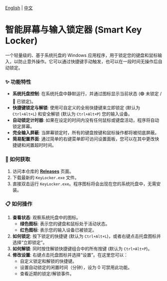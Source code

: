 [English](./README.md) | [中文](./README_zh.md)

# 智能屏幕与输入锁定器 (Smart Key Locker)

一个轻量级的、基于系统托盘的 Windows 应用程序，用于锁定您的键盘和鼠标输入，以防止意外操作。它可以通过快捷键手动触发，也可以在一段时间无操作后自动锁定。

### ✨ 功能特性

*   **系统托盘控制**: 在系统托盘中静默运行，并通过图标显示当前状态 (🟢 未锁定 / 🔴 已锁定)。
*   **快捷键锁定与解锁**: 使用可自定义的全局快捷键来立即锁定 (默认为 `Ctrl+Alt+L`) 和安全解锁 (默认为 `Ctrl+Alt+P`) 您的输入设备。
*   **自动锁定计时器**: 如果在设定的时间内没有任何鼠标或键盘活动，程序将自动锁定屏幕。
*   **完全输入屏蔽**: 当屏幕锁定时，所有的键盘按键和鼠标操作都将被彻底屏蔽。
*   **简易配置界面**: 通过简单的右键菜单即可访问设置面板，您可以在其中更改快捷键和闲置超时时间。

### 🚀 如何获取

1.  访问本仓库的 [**Releases**](https://github.com/souvenp/Smart-Key-Locker/releases) 页面。
2.  下载最新的 `KeyLocker.exe` 文件。
3.  直接双击运行 `KeyLocker.exe`。程序图标将会出现在您的系统托盘中，无需安装。

### 📋 如何操作

1.  **查看状态**: 观察系统托盘中的图标。
    *   **绿色图标**: 表示您的键盘和鼠标处于活动状态。
    *   **红色图标**: 表示您的输入设备已被锁定。
2.  **如何锁定**: 按下锁定的快捷键 (默认为 `Ctrl+Alt+L`)，或者右键点击托盘图标并选择“立即锁定”。
3.  **如何解锁**: 同时按住解锁快捷键组合中的所有按键 (默认为 `Ctrl+Alt+P`)。
4.  **修改设置**: 右键点击托盘图标并选择“设置”。在这里您可以：
    *   自定义锁定和解锁的快捷键。
    *   设置自动锁定的闲置时间（分钟），设为 0 可禁用此功能。
    *   查看近期的锁定/解锁事件。

